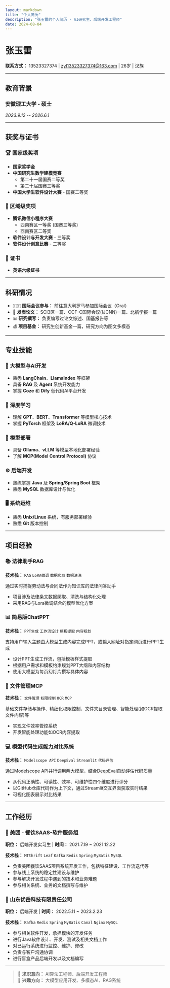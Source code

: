```yaml
---
layout: markdown
title: "个人简历"
description: "张玉雷的个人简历 - AI研究生、后端开发工程师"
date: 2024-08-04
---
```


# 张玉雷

**联系方式：** 13523327374 | zyl13523327374@163.com | 26岁 | 汉族

---

## 教育背景

### 安徽理工大学 - 硕士
*2023.9.12 -- 2026.6.1*

---

## 获奖与证书

### 🏆 国家级奖项
- **国家奖学金**
- **中国研究生数学建模竞赛**
  - 第二十一届国赛二等奖
  - 第二十届国赛三等奖
- **中国大学生软件设计大赛** - 国赛二等奖

### 🏅 区域级奖项
- **腾讯微信小程序大赛**
  - 西南赛区一等奖 (国赛三等奖)
  - 西南赛区二等奖
- **软件设计与开发大赛** - 三等奖
- **软件设计创意比赛** - 二等奖

### 📜 证书
- **英语六级证书**

---

## 科研情况

- 🇮🇹 **国际会议参与：** 前往意大利罗马参加国际会议（Oral）
- 📝 **发表论文：** SCI3区一篇、CCF-C国际会议(IJCNN)一篇、北航学报一篇
- 📊 **研究撰写：** 负责编写过论文综述、国基报告等
- 💰 **项目基金：** 研究生创新基金一篇，研究方向为图文多模态

---

## 专业技能

### 🤖 大模型与AI开发
- 熟悉 **LangChain**、**LlamaIndex** 等框架
- 具备 **RAG** 及 **Agent** 系统开发能力
- 掌握 **Coze** 和 **Dify** 低代码AI平台开发

### 🧠 深度学习
- 理解 **GPT**、**BERT**、**Transformer** 等模型核心技术
- 掌握 **PyTorch** 框架及 **LoRA/Q-LoRA** 微调技术

### 🚀 模型部署
- 具备 **Ollama**、**vLLM** 等模型本地化部署经验
- 了解 **MCP(Model Control Protocol)** 协议

### ⚙️ 后端开发
- 熟练掌握 **Java** 及 **Spring/Spring Boot** 框架
- 熟悉 **MySQL** 数据库设计与优化

### 🖥️ 系统运维
- 熟悉 **Unix/Linux** 系统，有服务部署经验
- 熟悉 **Git** 版本控制

---

## 项目经验

### 📚 法律助手RAG
**技术栈：** `RAG` `LoRA微调` `数据爬取` `数据清洗`

通过实时捕捉劳动法与合同法作为知识库的法律问答助手

- 项目涉及法律条文数据爬取、清洗与结构化处理
- 采用RAG与Lora微调结合的模型优化方案

### 📊 简易版ChatPPT
**技术栈：** `PPT生成` `工作流设计` `模板提取` `内容规划`

支持用户输入主题由大模型生成内容完成PPT，或输入网址对指定网页进行PPT生成

- 设计PPT生成工作流，包括模板样式提取
- 根据用户需求和模板约束规划PPT大纲和内容结构
- 使用大模型为每页幻灯片撰写具体内容

### 📁 文件管理MCP
**技术栈：** `文件管理` `权限控制` `OCR` `MCP`

基础文件存储与操作、精细化权限控制、文件夹目录管理、智能处理(如OCR提取文件内容)等

- 实现文件效率管控系统
- 开发智能处理功能如OCR内容提取

### 💻 模型代码生成能力对比系统
**技术栈：** `Modelscope API` `DeepEval` `Streamlit` `代码评估`

通过Modelscope API并行调用两大模型，结合DeepEval自动评估代码质量

- 从代码正确性、可读性、效率、可维护性四个维度进行评分
- 以GitHub仓库代码作为上下文，通过Streamlit交互界面获取实时结果
- 可视化图表展示对比结果

---

## 工作经历

### 🍔 美团 - 餐饮SAAS-软件服务组
**职位：** 后端开发实习生 | **时间：** 2021.7.19 ~ 2021.12.22

**技术栈：** `MTthrift` `Leaf` `Kafka` `Redis` `Spring` `MyBatis` `MySQL`

- 负责美团餐饮SAAS项目系统开发工作，包括特征建设、工作流迭代等
- 参与线上系统的稳定性建设与维护
- 参与解决开发过程中遇到的技术和业务难题
- 参与相关系统、业务的文档撰写与维护

### 🏢 山东优岳科技有限责任公司
**职位：** 后端开发 | **时间：** 2022.5.11 ~ 2023.2.23

**技术栈：** `Kafka` `Redis` `Spring` `MyBatis` `Canal` `Nginx` `MySQL`

- 参与相关软件开发，承担模块的开发任务
- 进行Java软件设计、开发、测试及相关文档工作
- 对已运行系统进行监控、维护、修改
- 负责与客户沟通协调
- 进行盲盒产品后端开发以及文档编写

---

> 💼 **求职意向：** AI算法工程师、后端开发工程师  
> 🎯 **兴趣方向：** 大模型应用开发、多模态AI、RAG系统